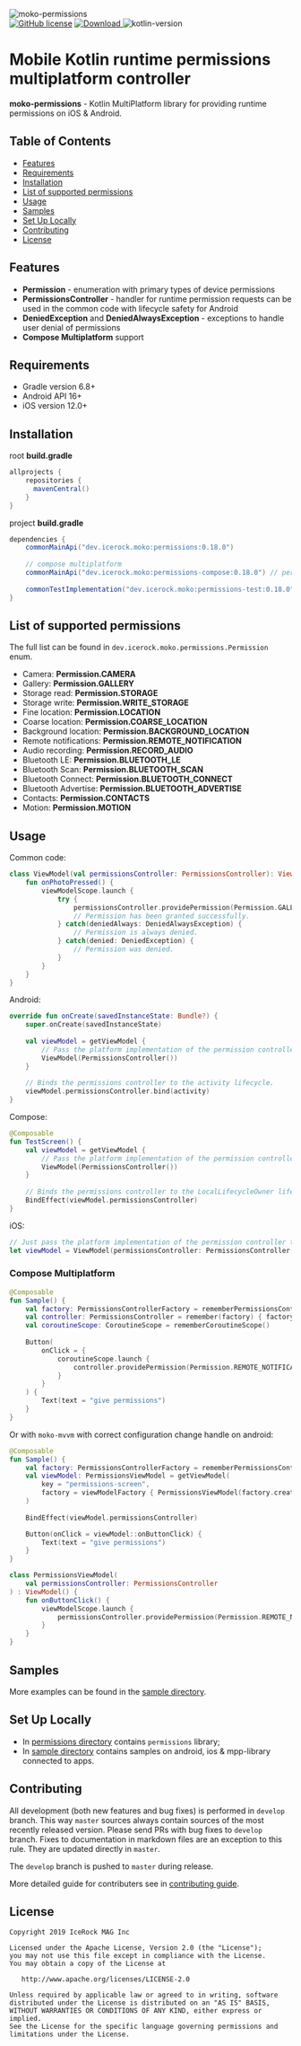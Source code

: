 ![moko-permissions](img/logo.png)  
[![GitHub license](https://img.shields.io/badge/license-Apache%20License%202.0-blue.svg?style=flat)](http://www.apache.org/licenses/LICENSE-2.0) [![Download](https://img.shields.io/maven-central/v/dev.icerock.moko/permissions) ](https://repo1.maven.org/maven2/dev/icerock/moko/permissions) ![kotlin-version](https://kotlin-version.aws.icerock.dev/kotlin-version?group=dev.icerock.moko&name=permissions)

# Mobile Kotlin runtime permissions multiplatform controller
**moko-permissions** - Kotlin MultiPlatform library for providing runtime permissions on iOS & Android.

## Table of Contents
- [Features](#features)
- [Requirements](#requirements)
- [Installation](#installation)
- [List of supported permissions](#list-of-supported-permissions)
- [Usage](#usage)
- [Samples](#samples)
- [Set Up Locally](#set-up-locally)
- [Contributing](#contributing)
- [License](#license)

## Features
- **Permission** - enumeration with primary types of device permissions
- **PermissionsController** - handler for runtime permission requests can be used in the common code with lifecycle safety for Android
- **DeniedException** and **DeniedAlwaysException** - exceptions to handle user denial of permissions
- **Compose Multiplatform** support

## Requirements
- Gradle version 6.8+
- Android API 16+
- iOS version 12.0+

## Installation
root **build.gradle**
```groovy
allprojects {
    repositories {
      mavenCentral()
    }
}
```

project **build.gradle**
```groovy
dependencies {
    commonMainApi("dev.icerock.moko:permissions:0.18.0")
    
    // compose multiplatform
    commonMainApi("dev.icerock.moko:permissions-compose:0.18.0") // permissions api + compose extensions
    
    commonTestImplementation("dev.icerock.moko:permissions-test:0.18.0")
}
```

## List of supported permissions

The full list can be found in `dev.icerock.moko.permissions.Permission` enum.

* Camera: **Permission.CAMERA**
* Gallery: **Permission.GALLERY**
* Storage read: **Permission.STORAGE**
* Storage write: **Permission.WRITE_STORAGE**
* Fine location: **Permission.LOCATION**
* Coarse location: **Permission.COARSE_LOCATION**
* Background location: **Permission.BACKGROUND_LOCATION**
* Remote notifications: **Permission.REMOTE_NOTIFICATION**
* Audio recording: **Permission.RECORD_AUDIO**
* Bluetooth LE: **Permission.BLUETOOTH_LE**
* Bluetooth Scan: **Permission.BLUETOOTH_SCAN**
* Bluetooth Connect: **Permission.BLUETOOTH_CONNECT**
* Bluetooth Advertise: **Permission.BLUETOOTH_ADVERTISE**
* Contacts: **Permission.CONTACTS**
* Motion: **Permission.MOTION**

## Usage

Common code:
```kotlin
class ViewModel(val permissionsController: PermissionsController): ViewModel() {
    fun onPhotoPressed() {
        viewModelScope.launch {
            try {
                permissionsController.providePermission(Permission.GALLERY)
                // Permission has been granted successfully.
            } catch(deniedAlways: DeniedAlwaysException) {
                // Permission is always denied.
            } catch(denied: DeniedException) {
                // Permission was denied.
            }
        }
    }
}
```

Android:
```kotlin
override fun onCreate(savedInstanceState: Bundle?) {
    super.onCreate(savedInstanceState)
        
    val viewModel = getViewModel {
        // Pass the platform implementation of the permission controller to a common code.
        ViewModel(PermissionsController())
    }
    
    // Binds the permissions controller to the activity lifecycle.
    viewModel.permissionsController.bind(activity)
}
```

Compose:
```kotlin
@Composable
fun TestScreen() {
    val viewModel = getViewModel {
        // Pass the platform implementation of the permission controller to a common code.
        ViewModel(PermissionsController())
    }
    
    // Binds the permissions controller to the LocalLifecycleOwner lifecycle.
    BindEffect(viewModel.permissionsController)
}
```

iOS:
```swift
// Just pass the platform implementation of the permission controller to a common code.
let viewModel = ViewModel(permissionsController: PermissionsController())
```

### Compose Multiplatform
```kotlin
@Composable
fun Sample() {
    val factory: PermissionsControllerFactory = rememberPermissionsControllerFactory()
    val controller: PermissionsController = remember(factory) { factory.createPermissionsController() }
    val coroutineScope: CoroutineScope = rememberCoroutineScope()
    
    Button(
        onClick = {
            coroutineScope.launch {
                controller.providePermission(Permission.REMOTE_NOTIFICATION)
            }
        }
    ) {
        Text(text = "give permissions")
    }
}
```

Or with `moko-mvvm` with correct configuration change handle on android:
```kotlin
@Composable
fun Sample() {
    val factory: PermissionsControllerFactory = rememberPermissionsControllerFactory()
    val viewModel: PermissionsViewModel = getViewModel(
        key = "permissions-screen",
        factory = viewModelFactory { PermissionsViewModel(factory.createPermissionsController()) }
    )
    
    BindEffect(viewModel.permissionsController)

    Button(onClick = viewModel::onButtonClick) {
        Text(text = "give permissions")
    }
}

class PermissionsViewModel(
    val permissionsController: PermissionsController
) : ViewModel() {
    fun onButtonClick() {
        viewModelScope.launch {
            permissionsController.providePermission(Permission.REMOTE_NOTIFICATION)
        }
    }
}
```

## Samples
More examples can be found in the [sample directory](sample).

## Set Up Locally 
- In [permissions directory](permissions) contains `permissions` library;
- In [sample directory](sample) contains samples on android, ios & mpp-library connected to apps.

## Contributing
All development (both new features and bug fixes) is performed in `develop` branch. This way `master` sources always contain sources of the most recently released version. Please send PRs with bug fixes to `develop` branch. Fixes to documentation in markdown files are an exception to this rule. They are updated directly in `master`.

The `develop` branch is pushed to `master` during release.

More detailed guide for contributers see in [contributing guide](CONTRIBUTING.md).

## License
        
    Copyright 2019 IceRock MAG Inc
    
    Licensed under the Apache License, Version 2.0 (the "License");
    you may not use this file except in compliance with the License.
    You may obtain a copy of the License at
    
       http://www.apache.org/licenses/LICENSE-2.0
    
    Unless required by applicable law or agreed to in writing, software
    distributed under the License is distributed on an "AS IS" BASIS,
    WITHOUT WARRANTIES OR CONDITIONS OF ANY KIND, either express or implied.
    See the License for the specific language governing permissions and
    limitations under the License.
